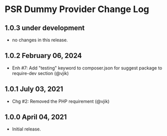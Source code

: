 # PSR Dummy Provider Change Log

## 1.0.3 under development

- no changes in this release.

## 1.0.2 February 06, 2024

- Enh #7: Add "testing" keyword to composer.json for suggest package to require-dev section (@vjik)

## 1.0.1 July 03, 2021

- Chg #2: Removed the PHP requirement (@vjik)

## 1.0.0 April 04, 2021

- Initial release.
